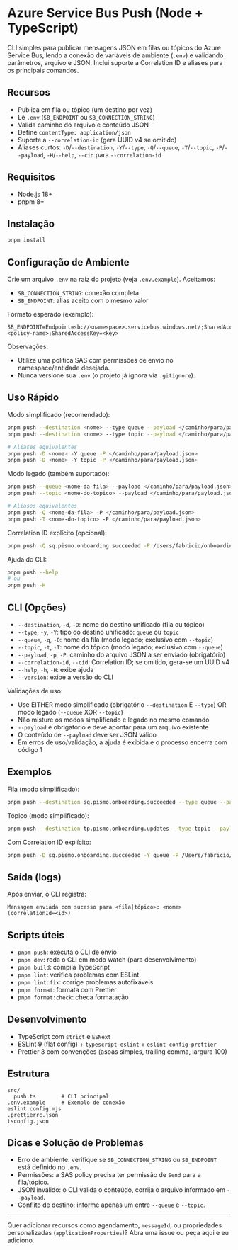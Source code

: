 # Azure Service Bus Push (Node + TypeScript)

CLI simples para publicar mensagens JSON em filas ou tópicos do Azure Service Bus, lendo a conexão de variáveis de ambiente (`.env`) e validando parâmetros, arquivo e JSON. Inclui suporte a Correlation ID e aliases para os principais comandos.

## Recursos

- Publica em fila ou tópico (um destino por vez)
- Lê `.env` (`SB_ENDPOINT` ou `SB_CONNECTION_STRING`)
- Valida caminho do arquivo e conteúdo JSON
- Define `contentType: application/json`
- Suporte a `--correlation-id` (gera UUID v4 se omitido)
- Aliases curtos: `-D`/`--destination`, `-Y`/`--type`, `-Q`/`--queue`, `-T`/`--topic`, `-P`/`--payload`, `-H`/`--help`, `--cid` para `--correlation-id`

## Requisitos

- Node.js 18+
- pnpm 8+

## Instalação

```bash
pnpm install
```

## Configuração de Ambiente

Crie um arquivo `.env` na raiz do projeto (veja `.env.example`). Aceitamos:

- `SB_CONNECTION_STRING`: conexão completa
- `SB_ENDPOINT`: alias aceito com o mesmo valor

Formato esperado (exemplo):

```env
SB_ENDPOINT=Endpoint=sb://<namespace>.servicebus.windows.net/;SharedAccessKeyName=<policy-name>;SharedAccessKey=<key>
```

Observações:

- Utilize uma política SAS com permissões de envio no namespace/entidade desejada.
- Nunca versione sua `.env` (o projeto já ignora via `.gitignore`).

## Uso Rápido

Modo simplificado (recomendado):

```bash
pnpm push --destination <nome> --type queue --payload </caminho/para/payload.json>
pnpm push --destination <nome> --type topic --payload </caminho/para/payload.json>

# Aliases equivalentes
pnpm push -D <nome> -Y queue -P </caminho/para/payload.json>
pnpm push -D <nome> -Y topic -P </caminho/para/payload.json>
```

Modo legado (também suportado):

```bash
pnpm push --queue <nome-da-fila> --payload </caminho/para/payload.json>
pnpm push --topic <nome-do-topico> --payload </caminho/para/payload.json>

# Aliases equivalentes
pnpm push -Q <nome-da-fila> -P </caminho/para/payload.json>
pnpm push -T <nome-do-topico> -P </caminho/para/payload.json>
```

Correlation ID explícito (opcional):

```bash
pnpm push -Q sq.pismo.onboarding.succeeded -P /Users/fabricio/onboarding.json --correlation-id 123e4567-e89b-12d3-a456-426614174000
```

Ajuda do CLI:

```bash
pnpm push --help
# ou
pnpm push -H
```

## CLI (Opções)

- `--destination`, `-d`, `-D`: nome do destino unificado (fila ou tópico)
- `--type`, `-y`, `-Y`: tipo do destino unificado: `queue` ou `topic`
- `--queue`, `-q`, `-Q`: nome da fila (modo legado; exclusivo com `--topic`)
- `--topic`, `-t`, `-T`: nome do tópico (modo legado; exclusivo com `--queue`)
- `--payload`, `-p`, `-P`: caminho do arquivo JSON a ser enviado (obrigatório)
- `--correlation-id`, `--cid`: Correlation ID; se omitido, gera-se um UUID v4
- `--help`, `-h`, `-H`: exibe ajuda
- `--version`: exibe a versão do CLI

Validações de uso:

- Use EITHER modo simplificado (obrigatório `--destination` E `--type`) OR modo legado (`--queue` XOR `--topic`)
- Não misture os modos simplificado e legado no mesmo comando
- `--payload` é obrigatório e deve apontar para um arquivo existente
- O conteúdo de `--payload` deve ser JSON válido
- Em erros de uso/validação, a ajuda é exibida e o processo encerra com código 1

## Exemplos

Fila (modo simplificado):

```bash
pnpm push --destination sq.pismo.onboarding.succeeded --type queue --payload /Users/fabricio/onboarding.json
```

Tópico (modo simplificado):

```bash
pnpm push --destination tp.pismo.onboarding.updates --type topic --payload /Users/fabricio/onboarding.json
```

Com Correlation ID explícito:

```bash
pnpm push -D sq.pismo.onboarding.succeeded -Y queue -P /Users/fabricio/onboarding.json --correlation-id 123e4567-e89b-12d3-a456-426614174000
```

## Saída (logs)

Após enviar, o CLI registra:

```
Mensagem enviada com sucesso para <fila|tópico>: <nome> (correlationId=<id>)
```

## Scripts úteis

- `pnpm push`: executa o CLI de envio
- `pnpm dev`: roda o CLI em modo watch (para desenvolvimento)
- `pnpm build`: compila TypeScript
- `pnpm lint`: verifica problemas com ESLint
- `pnpm lint:fix`: corrige problemas autofixáveis
- `pnpm format`: formata com Prettier
- `pnpm format:check`: checa formatação

## Desenvolvimento

- TypeScript com `strict` e `ESNext`
- ESLint 9 (flat config) + `typescript-eslint` + `eslint-config-prettier`
- Prettier 3 com convenções (aspas simples, trailing comma, largura 100)

## Estrutura

```
src/
  push.ts        # CLI principal
.env.example     # Exemplo de conexão
eslint.config.mjs
.prettierrc.json
tsconfig.json
```

## Dicas e Solução de Problemas

- Erro de ambiente: verifique se `SB_CONNECTION_STRING` ou `SB_ENDPOINT` está definido no `.env`.
- Permissões: a SAS policy precisa ter permissão de `Send` para a fila/tópico.
- JSON inválido: o CLI valida o conteúdo, corrija o arquivo informado em `--payload`.
- Conflito de destino: informe apenas um entre `--queue` e `--topic`.

---

Quer adicionar recursos como agendamento, `messageId`, ou propriedades personalizadas (`applicationProperties`)? Abra uma issue ou peça aqui e eu adiciono.
